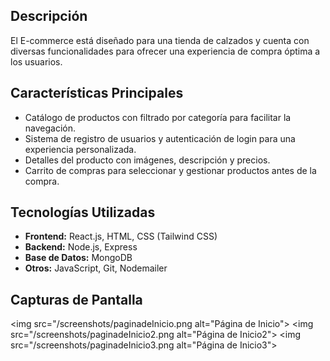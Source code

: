 ## Descripción
 El E-commerce está diseñado para una tienda de calzados y cuenta con diversas funcionalidades para ofrecer una experiencia de compra óptima a los usuarios.

## Características Principales

- Catálogo de productos con filtrado por categoría para facilitar la navegación.
- Sistema de registro de usuarios y autenticación de login para una experiencia personalizada.
- Detalles del producto con imágenes, descripción y precios.
- Carrito de compras  para seleccionar y gestionar productos antes de la compra.


## Tecnologías Utilizadas

- **Frontend:** React.js, HTML, CSS (Tailwind CSS)
- **Backend:** Node.js, Express
- **Base de Datos:** MongoDB
- **Otros:** JavaScript, Git, Nodemailer

## Capturas de Pantalla
<img src="/screenshots/paginadeInicio.png alt="Página de Inicio"> 
<img src="/screenshots/paginadeInicio2.png alt="Página de Inicio2">
<img src="/screenshots/paginadeInicio3.png alt="Página de Inicio3">

